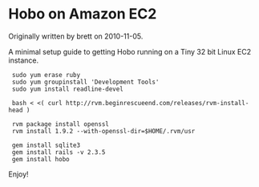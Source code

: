 # Hobo on Amazon EC2

Originally written by brett on 2010-11-05.

A minimal setup guide to getting Hobo running on a Tiny 32 bit Linux EC2 instance.


     sudo yum erase ruby
     sudo yum groupinstall 'Development Tools'
     sudo yum install readline-devel

     bash < <( curl http://rvm.beginrescueend.com/releases/rvm-install-head )

     rvm package install openssl
     rvm install 1.9.2 --with-openssl-dir=$HOME/.rvm/usr

     gem install sqlite3
     gem install rails -v 2.3.5
     gem install hobo


Enjoy!


